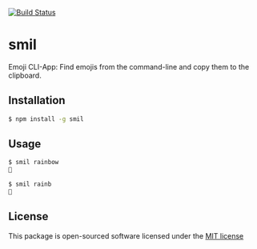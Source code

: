 [![Build Status](https://secure.travis-ci.org/jenbuzz/smil.png?branch=master)](http://travis-ci.org/jenbuzz/smil)


# smil

Emoji CLI-App: Find emojis from the command-line and copy them to the clipboard.

## Installation

```bash
$ npm install -g smil
```

## Usage

```bash
$ smil rainbow
🌈

$ smil rainb
🌈
```

## License
This package is open-sourced software licensed under the [MIT license](http://opensource.org/licenses/MIT)